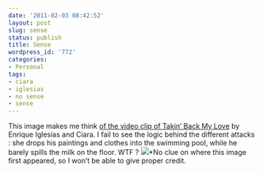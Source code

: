 ```yaml
---
date: '2011-02-03 08:42:52'
layout: post
slug: sense
status: publish
title: Sense
wordpress_id: '772'
categories:
- Personal
tags:
- ciara
- iglesias
- no sense
- sense
---
```


This image makes me think [of the video clip of Takin’ Back My Love](http://www.youtube.com/watch?v=w55Nib4uf1U&feature=related#t=1m36s) by Enrique Iglesias and Ciara. I fail to see the logic behind the different attacks : she drops his paintings and clothes into the swimming pool, while he barely spills the milk on the floor. WTF ?
[![](http://www.mariusv.com/wp-content/uploads/2011/02/sense.jpg)](http://www.mariusv.com/wp-content/uploads/2011/02/sense.jpg)*No clue on where this image first appeared, so I won’t be able to give proper credit.
